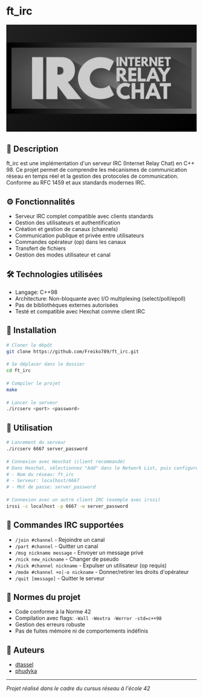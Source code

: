 # ft_irc

![ft_irc Miniature](ft_irc.png)

## 💬 Description

ft_irc est une implémentation d'un serveur IRC (Internet Relay Chat) en C++ 98. 
Ce projet permet de comprendre les mécanismes de communication réseau en temps réel et la gestion des protocoles de communication. 
Conforme au RFC 1459 et aux standards modernes IRC.

## ⚙️ Fonctionnalités

- Serveur IRC complet compatible avec clients standards
- Gestion des utilisateurs et authentification
- Création et gestion de canaux (channels)
- Communication publique et privée entre utilisateurs
- Commandes opérateur (op) dans les canaux
- Transfert de fichiers
- Gestion des modes utilisateur et canal

## 🛠️ Technologies utilisées

- Langage: C++98
- Architecture: Non-bloquante avec I/O multiplexing (select/poll/epoll)
- Pas de bibliothèques externes autorisées
- Testé et compatible avec Hexchat comme client IRC

## 🚀 Installation

```bash
# Cloner le dépôt
git clone https://github.com/Freiko789/ft_irc.git

# Se déplacer dans le dossier
cd ft_irc

# Compiler le projet
make

# Lancer le serveur
./ircserv <port> <password>
```

## 📡 Utilisation

```bash
# Lancement du serveur
./ircserv 6667 server_password

# Connexion avec Hexchat (client recommandé)
# Dans Hexchat, sélectionnez "Add" dans le Network List, puis configurez:
# - Nom du réseau: ft_irc
# - Serveur: localhost/6667
# - Mot de passe: server_password

# Connexion avec un autre client IRC (exemple avec irssi)
irssi -c localhost -p 6667 -w server_password
```

## 🔧 Commandes IRC supportées

- `/join #channel` - Rejoindre un canal
- `/part #channel` - Quitter un canal
- `/msg nickname message` - Envoyer un message privé
- `/nick new_nickname` - Changer de pseudo
- `/kick #channel nickname` - Expulser un utilisateur (op requis)
- `/mode #channel +o|-o nickname` - Donner/retirer les droits d'opérateur
- `/quit [message]` - Quitter le serveur

## 📝 Normes du projet

- Code conforme à la Norme 42
- Compilation avec flags: `-Wall -Wextra -Werror -std=c++98`
- Gestion des erreurs robuste
- Pas de fuites mémoire ni de comportements indéfinis

## 👥 Auteurs

- [dtassel](https://github.com/Freiko789)
- [phudyka](https://github.com/phudyka)

---
*Projet réalisé dans le cadre du cursus réseau à l'école 42*
